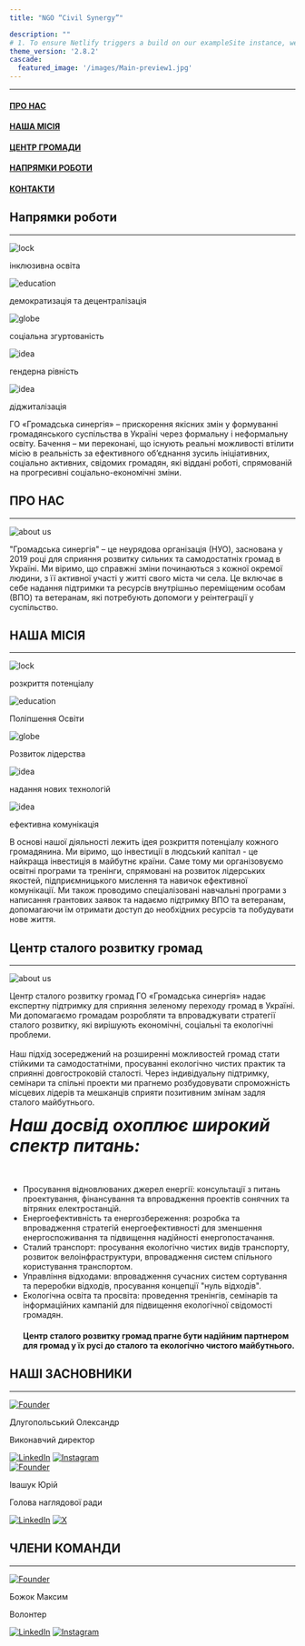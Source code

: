 ```yaml
---
title: "NGO “Civil Synergy”"

description: ""
# 1. To ensure Netlify triggers a build on our exampleSite instance, we need to change a file in the exampleSite directory.
theme_version: '2.8.2'
cascade:
  featured_image: '/images/Main-preview1.jpg'
---
```

<hr class="main-hr">
<div class="main-head"><h4 class="main-head-h4"><a href="#about-us-link" class="main-link">ПРО НАС</a></h4><h4 class="main-head-h4"><a href="#our-mission-link" class="main-link">НАША МІСІЯ</a></h4><h4 class="main-head-h4"><a href="#community-center-link" class="main-link">ЦЕНТР ГРОМАДИ</a></h4><h4 class="main-head-h4"><a href="#issues-link" class="main-link">НАПРЯМКИ РОБОТИ</a></h4><h4 class="main-head-h4"><a href="#footer-link" class="main-link">КОНТАКТИ</a></h4></div>

  <article>
          <div>
            <h1 class="blockTitle">Напрямки роботи</h1>
            <hr class="separator"/>
            <div class="blockContent" style="flex-direction: column;">
              <div class="images">
                <div id="logoContent">
                  <img src="/images/Icons/education.png" alt="lock" class="main-images">
                  <p>
                    інклюзивна освіта
                  </p>
                </div>
                <div id="logoContent">
                  <img src="/images/Icons/decentralization.png" alt="education" class="main-images">
                  <p>
                    демократизація та децентралізація
                  </p>
                </div>
                <div id="logoContent">
                  <img src="/images/Icons/social behavior.png" alt="globe" class="main-images">
                  <p>
                    соціальна згуртованість
                  </p>
                </div>
                <div id="logoContent">
                  <img src="/images/Icons/gender.png" alt="idea" class="main-images">
                  <p>
                    гендерна рівність
                  </p>
                </div>
                <div id="logoContent">
                  <img src="/images/Icons/digitalization.png" alt="idea" class="main-images">
                  <p>
                    діджиталізація
                  </p>
                </div>
              </div>
              <p class="paragraph">ГО «Громадська синергія» – прискорення якісних змін у формуванні громадянського суспільства в Україні через формальну і неформальну освіту. Бачення – ми переконані, що існують реальні можливості втілити місію в реальність за ефективного об’єднання зусиль ініціативних, соціально активних, свідомих громадян, які віддані роботі, спрямованій на прогресивні соціально-економічні зміни.
              </p>
            </div>
            <h1 class="blockTitle" id="about-us-link">ПРО НАС</h1>
            <hr class="separator"/>
            <div class="blockContent">
              <div class="imageContainer">
                <img src="/images/about us.png" id="aboutUsImage" alt="about us"/>
              </div>
              <p class="paragraph">
                "Громадська синергія" – це неурядова організація (НУО), заснована у 2019 році для сприяння розвитку сильних та самодостатніх громад в Україні. Ми віримо, що справжні зміни починаються з кожної окремої людини, з її активної участі у житті свого міста чи села. Це включає в себе надання підтримки та ресурсів внутрішньо переміщеним особам (ВПО) та ветеранам, які потребують допомоги у реінтеграції у суспільство.<br/>
              </p>
            </div>
            <h1 class="blockTitle" id="our-mission-link">НАША МІСІЯ</h1>
            <hr class="separator"/>
            <div class="blockContent" style="flex-direction: column;">
              <div class="images">
                <div id="logoContent">
                  <img src="/images/Icons/lock.png" alt="lock">
                  <p>
                    розкриття потенціалу 
                  </p>
                </div>
                <div id="logoContent">
                  <img src="/images/Icons/education.png" alt="education">
                  <p>
                    Поліпшення Освіти
                  </p>
                </div>
                <div id="logoContent">
                  <img src="/images/Icons/globe.png" alt="globe">
                  <p>
                    Розвиток лідерства
                  </p>
                </div>
                <div id="logoContent">
                  <img src="/images/Icons/lamp.png" alt="idea">
                  <p>
                    надання нових технологій
                  </p>
                </div>
                <div id="logoContent">
                  <img src="/images/Icons/path.png" alt="idea">
                  <p>
                    ефективна комунікація
                  </p>
                </div>
              </div>
              <p class="paragraph">В основі нашої діяльності лежить ідея розкриття потенціалу кожного громадянина. Ми віримо, що інвестиції в людський капітал - це найкраща інвестиція в майбутнє країни. Саме тому ми організовуємо освітні програми та тренінги, спрямовані на розвиток лідерських якостей, підприємницького мислення та навичок ефективної комунікації. Ми також проводимо спеціалізовані навчальні програми з написання грантових заявок та надаємо підтримку ВПО та ветеранам, допомагаючи їм отримати доступ до необхідних ресурсів та побудувати нове життя.
              </p>
            </div>
            <h1 class="blockTitle" id="community-center-link">Центр сталого розвитку громад</h1>
            <hr class="separator"/>
              <div class="blockContent">
                <div class="imageContainer">
                  <img src="/images/team work.jpg" id="aboutUsImage" alt="about us"/>
                </div>
                <p class="paragraph">
                Центр сталого розвитку громад ГО «Громадська синергія» надає експертну підтримку для сприяння зеленому переходу громад в Україні. Ми допомагаємо громадам розробляти та впроваджувати стратегії сталого розвитку, які вирішують економічні, соціальні та екологічні проблеми.<br/><br/>
                Наш підхід зосереджений на розширенні можливостей громад стати стійкими та самодостатніми, просуванні екологічно чистих практик та сприянні довгостроковій сталості. Через індивідуальну підтримку, семінари та спільні проекти ми прагнемо розбудовувати спроможність місцевих лідерів та мешканців сприяти позитивним змінам задля сталого майбутнього.
                </p>
              </div>
              <h5 class="blockTitle" style=" text-align: left; font-size:30px; margin-top:0px;" id="issues-link">Наш досвід охоплює широкий спектр питань: </h5>
              <div class="blockContent">
                <ul class="main-content-list">
                  <li>Просування відновлюваних джерел енергії: консультації з питань проектування, фінансування та впровадження проектів сонячних та вітряних електростанцій.</li>
                  <li>Енергоефективність та енергозбереження: розробка та впровадження стратегій енергоефективності для зменшення енергоспоживання та підвищення надійності енергопостачання.</li>
                  <li>Сталий транспорт: просування екологічно чистих видів транспорту, розвиток велоінфраструктури, впровадження систем спільного користування транспортом.</li>
                  <li>Управління відходами: впровадження сучасних систем сортування та переробки відходів, просування концепції "нуль відходів".</li>
                  <li>Екологічна освіта та просвіта: проведення тренінгів, семінарів та інформаційних кампаній для підвищення екологічної свідомості громадян.</li>
                  <h4>Центр сталого розвитку громад прагне бути надійним партнером для громад у їх русі до сталого та екологічно чистого майбутнього.</h4>
                </ul>
              </div>
              <h1 class="blockTitle" id="community-center-link">НАШІ ЗАСНОВНИКИ</h1>
              <hr class="separator"/>
              <div class="teamMemberBoard" >
               <div id="teamMemberBlockContent">
                  <a href="/cvs/Founders/Europass Dluhopolskyi.pdf" target="blank">
                    <img src="/images/Team/Founders/Oleksandr Dlugopolsky.jpg" class="teamMemberCVPhoto" alt="Founder"/>
                  </a>
                  <p id="MemberName">Длугопольський Олександр</p>
                  <p id="MemberPosition">Виконавчий директор</p>
                  <div id="memberSocialMedia">
                  <a href="" target="blank"><img src="/images/SocialMediaIcons/linkedIn.png" id="socialMediaIcon" alt="LinkedIn"/></a>
                  <a href="" target="blank"><img src="/images/SocialMediaIcons/instagram.png" id="socialMediaIcon" alt="Instagram"/></a>
                  </div>
               </div>
               <div id="teamMemberBlockContent">
                  <a href="/cvs/Founders/Juriy Ivashuk/uk.pdf" target="blank">
                    <img src="/images/Team/Founders/Yuriy Ivashuk.jpg" class="teamMemberCVPhoto" alt="Founder"/>
                  </a>
                  <p id="MemberName">Івашук Юрій</p>
                  <p id="MemberPosition">Голова наглядової ради</p>
                  <div id="memberSocialMedia">
                  <a href="http://linkedin.com/in/yurii-ivashuk-48776278" target="blank"><img src="/images/SocialMediaIcons/linkedIn.png" id="socialMediaIcon" alt="LinkedIn"/></a>
                  <a href="" target="blank"><img src="/images/SocialMediaIcons/X.png" id="socialMediaIcon" alt="X"/></a>
                  </div>
               </div>
              </div>
              <h1 class="blockTitle" id="community-center-link">ЧЛЕНИ КОМАНДИ</h1>
              <hr class="separator"/>
              <div class="teamMemberBoard" >
               <div id="teamMemberBlockContent">
                  <a href="/cvs/Volunteers/Maksym Bozhok/uk.pdf" target="blank">
                    <img src="/images/Team/Members/Maksym Bozhok.png" class="teamMemberCVPhoto" alt="Founder"/>
                  </a>
                  <p id="MemberName">Божок Максим</p>
                  <p id="MemberPosition">Волонтер</p>
                  <div id="memberSocialMedia">
                  <a href="" target="blank"><img src="/images/SocialMediaIcons/telegram.png" id="socialMediaIcon" alt="LinkedIn"/></a>
                  <a href="https://www.instagram.com/maaabooooooo?utm_source=ig_web_button_share_sheet&igsh=ZDNlZDc0MzIxNw==" target="blank"><img src="/images/SocialMediaIcons/instagram.png" id="socialMediaIcon" alt="Instagram"/></a>
                  </div>
               </div>
              </div>
          </div>
  </article>
